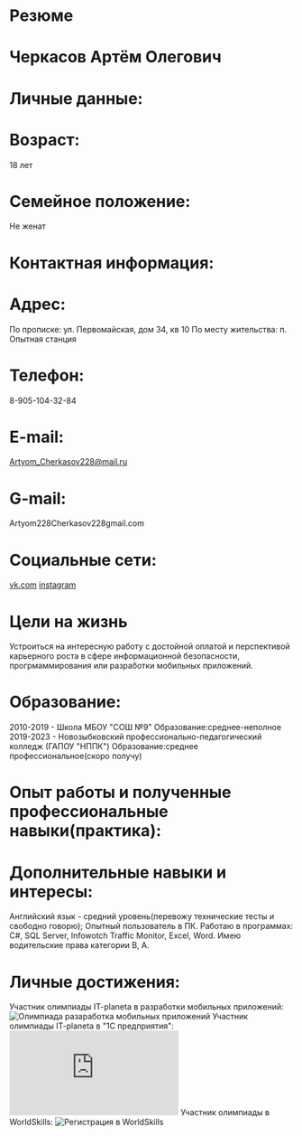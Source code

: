 # Резюме
# Черкасов Артём Олегович
# Личные данные: 
# Возраст:
18 лет
# Семейное положение:
Не женат
# Контактная информация:
# Адрес:
По прописке: ул. Первомайская, дом 34, кв 10
По месту жительства: п. Опытная станция
# Телефон:
8-905-104-32-84
# E-mail:
Artyom_Cherkasov228@mail.ru
# G-mail:
Artyom228Cherkasov228gmail.com
# Социальные сети:
[vk.com](https://vk.com/id442778171)
[instagram](https://www.instagram.com/winston_xstale228/?hl=ru)
# Цели на жизнь
Устроиться на интересную работу с достойной оплатой и перспективой карьерного роста в сфере информационной безопасности, прогрмаммирования или разработки мобильных приложений.
# Образование:
2010-2019 - Школа МБОУ "СОШ №9"
Образование:среднее-неполное 
2019-2023 - Новозыбковский профессионально-педагогический колледж (ГАПОУ "НППК")
Образование:среднее профессиональное(скоро получу)
# Опыт работы и полученные профессиональные навыки(практика):

# Дополнительные навыки и интересы: 
Английский язык - средний уровень(перевожу технические тесты и свободно говорю);
Опытный пользователь в ПК. Работаю в программах: С#, SQL Server, Infowotch Traffic Monitor, Excel, Word.
Имею водительские права категории В, А.
# Личные достижения:
Участник олимпиады IT-planeta в разработки мобильных приложений:
![Олимпиада разаработка мобильных приложений]()
Участник олимпиады IT-planeta в "1С предприятия":
![Олимпиада кап-1С.pdf](https://github.com/ArtimCherkasov/Summary/files/7574454/-1.pdf)
Участник олимпиады в WorldSkills:
![Регистрация в WorldSkills](https://user-images.githubusercontent.com/94596161/142724759-6a743cd6-7e3a-4e6c-bf77-0e85ced5bb7e.png)


